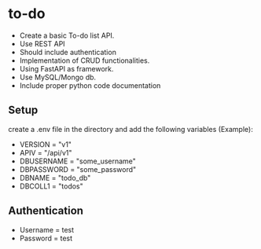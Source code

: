 # to-do
- Create a basic To-do list API.
- Use REST API
- Should include authentication
- Implementation of CRUD functionalities.
- Using FastAPI as framework.
- Use MySQL/Mongo db.
- Include proper python code documentation

## Setup
create a .env file in the directory and add the following variables (Example):
- VERSION = "v1"
- APIV = "/api/v1"
- DBUSERNAME = "some_username"
- DBPASSWORD = "some_password"
- DBNAME = "todo_db"
- DBCOLL1 = "todos"

## Authentication
- Username = test
- Password = test
